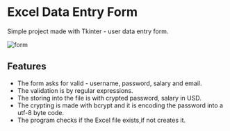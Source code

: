 
# Excel Data Entry Form

Simple project made with Tkinter - user data entry form.

![form](https://user-images.githubusercontent.com/115580585/207113290-c2b98315-6ee3-4d3c-845c-88dec837a0d3.gif)




## Features

 - The form asks for valid - username, password, salary and email.
 - The validation is by regular expressions.
 - The storing into the file is with crypted password, salary in USD.
 - The crypting is made with bcrypt and it is encoding the password into a utf-8 byte code.
 - The program checks if the Excel file exists,if not creates it.
